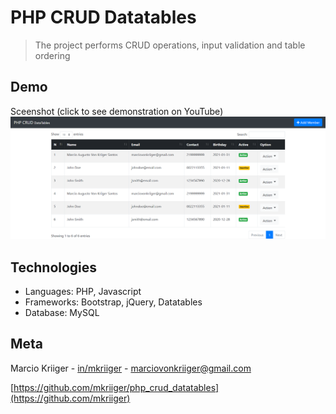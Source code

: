 # PHP CRUD Datatables
> The project performs CRUD operations, input validation and table ordering

## Demo

Sceenshot (click to see demonstration on YouTube)
[![Project demonstration](images/php_crud_databases.PNG)](https://youtu.be/joVFPVTA1K0)

## Technologies

* Languages: PHP, Javascript
* Frameworks: Bootstrap, jQuery, Datatables
* Database: MySQL

## Meta

Marcio Kriiger - [in/mkriiger](https://www.linkedin.com/in/mkriiger/) - marciovonkriiger@gmail.com

[https://github.com/mkriiger/php_crud_datatables](https://github.com/mkriiger)

